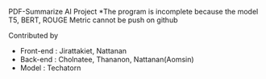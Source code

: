 PDF-Summarize AI Project
*The program is incomplete because the model T5, BERT, ROUGE Metric cannot be push on github

Contributed by
- Front-end : Jirattakiet, Nattanan
- Back-end : Cholnatee, Thananon, Nattanan(Aomsin)
- Model : Techatorn
